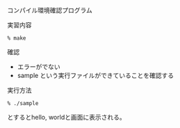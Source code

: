 コンパイル環境確認プログラム

実習内容

    % make

確認

* エラーがでない
* sample という実行ファイルができていることを確認する

実行方法

    % ./sample

とするとhello, worldと画面に表示される。
